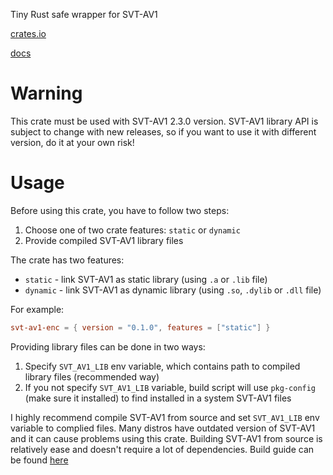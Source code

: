 Tiny Rust safe wrapper for SVT-AV1 

[crates.io](https://crates.io/crates/svt-av1-enc)

[docs](https://docs.rs/crate/svt-av1-enc/latest)

# Warning
This crate must be used with SVT-AV1 2.3.0 version. SVT-AV1 library API is subject to change with new releases, so if you want to use it with different version, do it at your own risk!

# Usage
Before using this crate, you have to follow two steps:
1. Choose one of two crate features: `static` or `dynamic`
2. Provide compiled SVT-AV1 library files

The crate has two features:
- `static` - link SVT-AV1 as static library (using `.a` or `.lib` file)
- `dynamic` - link SVT-AV1 as dynamic library (using `.so`, `.dylib` or `.dll` file)

For example:
```toml
svt-av1-enc = { version = "0.1.0", features = ["static"] }
```

Providing library files can be done in two ways:
1. Specify `SVT_AV1_LIB` env variable, which contains path to compiled library files (recommended way)
2. If you not specify `SVT_AV1_LIB` variable, build script will use `pkg-config` (make sure it installed) to find installed in a system SVT-AV1 files

I highly recommend compile SVT-AV1 from source and set `SVT_AV1_LIB` env variable to complied files. Many distros have outdated version of SVT-AV1 and it can cause problems using this crate. Building SVT-AV1 from source is relatively ease and doesn't require a lot of dependencies. Build guide can be found [here](https://gitlab.com/AOMediaCodec/SVT-AV1/-/blob/master/Docs/Build-Guide.md)
